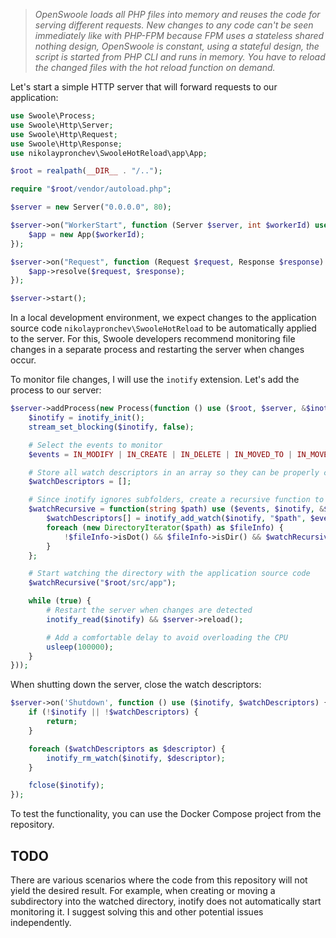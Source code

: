 > _OpenSwoole loads all PHP files into memory and reuses the code for serving different requests. New changes to any code can't be seen immediately like with PHP-FPM because FPM uses a stateless shared nothing design, OpenSwoole is constant, using a stateful design, the script is started from PHP CLI and runs in memory. You have to reload the changed files with the hot reload function on demand._

Let's start a simple HTTP server that will forward requests to our application:
```php
use Swoole\Process;
use Swoole\Http\Server;
use Swoole\Http\Request;
use Swoole\Http\Response;
use nikolaypronchev\SwooleHotReload\app\App;

$root = realpath(__DIR__ . "/..");

require "$root/vendor/autoload.php";

$server = new Server("0.0.0.0", 80);

$server->on("WorkerStart", function (Server $server, int $workerId) use (&$app) {
    $app = new App($workerId);
});

$server->on("Request", function (Request $request, Response $response) use (&$app) {
    $app->resolve($request, $response);
});

$server->start();
```
In a local development environment, we expect changes to the application source code `nikolaypronchev\SwooleHotReload` to be automatically applied to the server.
For this, Swoole developers recommend monitoring file changes in a separate process and restarting the server when changes occur.

To monitor file changes, I will use the `inotify` extension. Let's add the process to our server:
```php
$server->addProcess(new Process(function () use ($root, $server, &$inotify, &$watchDescriptors) {
    $inotify = inotify_init();
    stream_set_blocking($inotify, false);

    # Select the events to monitor
    $events = IN_MODIFY | IN_CREATE | IN_DELETE | IN_MOVED_TO | IN_MOVED_FROM;

    # Store all watch descriptors in an array so they can be properly closed later
    $watchDescriptors = [];

    # Since inotify ignores subfolders, create a recursive function to monitor them
    $watchRecursive = function(string $path) use ($events, $inotify, &$watchDescriptors, &$watchRecursive) {
        $watchDescriptors[] = inotify_add_watch($inotify, "$path", $events);
        foreach (new DirectoryIterator($path) as $fileInfo) {
            !$fileInfo->isDot() && $fileInfo->isDir() && $watchRecursive($fileInfo->getPathname());
        }
    };

    # Start watching the directory with the application source code
    $watchRecursive("$root/src/app");

    while (true) {
        # Restart the server when changes are detected
        inotify_read($inotify) && $server->reload();

        # Add a comfortable delay to avoid overloading the CPU
        usleep(100000);
    }
}));
```
When shutting down the server, close the watch descriptors:
```php
$server->on('Shutdown', function () use ($inotify, $watchDescriptors) {
    if (!$inotify || !$watchDescriptors) {
        return;
    }

    foreach ($watchDescriptors as $descriptor) {
        inotify_rm_watch($inotify, $descriptor);
    }

    fclose($inotify);
});
```
To test the functionality, you can use the Docker Compose project from the repository.

## TODO
There are various scenarios where the code from this repository will not yield the desired result. For example, when creating or moving a subdirectory into the watched directory, inotify does not automatically start monitoring it. I suggest solving this and other potential issues independently.